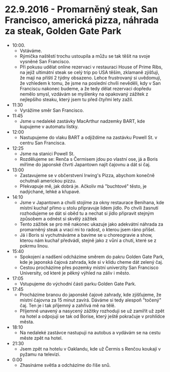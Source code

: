 # 22.9.2016 - Promarněný steak, San Francisco, americká pizza, náhrada za steak, Golden Gate Park 
   * 10:00.
      * Vstáváme.
      * Rýmička naštěstí trochu ustoupila a můžu se tak těšit na svoje vysněné San Francisco.
      * Při pokusu udělat online rezervaci v restauraci House of Prime Ribs, na jejíž ultimátní steak se celý trip po USA těším, zklamaně zjišťuji, že mají na příští 2 týdny obsazeno. Lehce frustrovaný si uvědomuji, že vzhledem k tomu, že jsme na poslední chvíli nevěděli, kdy v San Franciscu nakonec budeme, a že tedy dělat rezervaci dopředu nemělo smysl, vzdávám se myšlenky na opakovaný zážitek z nejlepšího steaku, který jsem tu před čtyřmi lety zažil. 
   * 11:30
      * Vyrážíme směr San Francisco.
   * 11:45
      * Jsme u nedaleké zastávky MacArthur nadzemky BART, kde kupujeme v automatu lístky.
   * 12:00
      * Nastupujeme do vlaku BART a odjíždíme na zastávku Powell St. v centru San Francisca.
   * 12:25
      * Jsme na stanici Powell St.
      * Rozdělujeme se: Renča s Čermisem jdou po vlastní ose, já a Boris míříme do japonské čtvrti Japantown najít čajovnu a dát si čaj.
   * 13:00
      * Zastavujeme se v občerstvení Irwing's Pizza, abychom konečně ochutnali americkou pizzu.
      * Překvapuje mě, jak dobrá je. Ačkoliv má "buchtové" těsto, je nadýchané, lehké a křupavé.
   * 14:10
      * Jsme v Japantown a chvíli stojíme za okny restaurace Benihana, kde místní kuchař přímo u stolu připravuje lidem jídlo. Po chvíli žasnutí rozhodujeme se dát si oběd tu a nechat si jídlo připravit stejným způsobem a odnést si skvělý zážitek
      * Tento zážitek se pro mě nakonec ukazuje jako adekvátní náhrada za promarněný steak a vrací mi to radost, o kterou jsem ráno přišel.
      * Já i Boris si vychutnáváme a bavíme se u choreogravie a show, kterou nám kuchař předvádí, stejně jako z vůní a chutí, které se z pokrmu linou.
   * 15:40
      * Spokojení a nadšení odcházíme směrem do pakru Golden Gate Park, kde je japonská čajová zahrada, kde si v klidu cheme dát zelený čaj.
      * Cestou procházíme přes pozemky místní univerzity San Francisco University, od které je pěkný výhled na záliv i město.
   * 17:05
      * Vstupujeme do východní části parku Golden Gate Park.
   * 17:45
      * Procházíme branou do japonské čajové zahrady, kde zjišťujeme, že místní čajovna za 15 minut zavírá. Dáváme si tedy alespoň "točený" čaj. Ten je i tak příjemný a zahřívá mě na tělě.
      * Příjemně unavený a nasycený zážitky rozhoduji se už zamířít už zpět na hotel a odpojuji se tak od Borise, který ještě pokračuje v prohlídce města.
   * 18:10
      * Na nedaleké zastávce nastupuji na autobus a vydávám se na cestu měste zpět na hotel.
   * 21:30
      * Jsem zpět na hotelu v Oaklandu, kde už Čermis s Renčou koukají v pyžamu na televizi.
   * 0:00
      * Zhasínáme světla a odcházíme do říše snů.